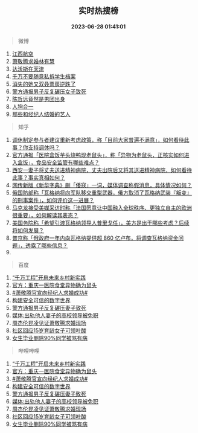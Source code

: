 <div align="center"><h2>实时热搜榜</h2><h4>2023-06-28 01:41:01</h4></div>

> 微博  

1. [江西航空](https://s.weibo.com/weibo?q=%E6%B1%9F%E8%A5%BF%E8%88%AA%E7%A9%BA&t=31&band_rank=1&Refer=top)<br />
2. [萧敬腾求婚林有慧](https://s.weibo.com/weibo?q=%23%E8%90%A7%E6%95%AC%E8%85%BE%E6%B1%82%E5%A9%9A%E6%9E%97%E6%9C%89%E6%85%A7%23&t=31&band_rank=2&Refer=top)<br />
3. [达沃斯在天津](https://s.weibo.com/weibo?q=%23%E8%BE%BE%E6%B2%83%E6%96%AF%E5%9C%A8%E5%A4%A9%E6%B4%A5%23&t=31&band_rank=3&Refer=top)<br />
4. [千万不要随意私拆学生档案](https://s.weibo.com/weibo?q=%23%E5%8D%83%E4%B8%87%E4%B8%8D%E8%A6%81%E9%9A%8F%E6%84%8F%E7%A7%81%E6%8B%86%E5%AD%A6%E7%94%9F%E6%A1%A3%E6%A1%88%23&t=31&band_rank=4&Refer=top)<br />
5. [消失的她又双叒票房逆跌了](https://s.weibo.com/weibo?q=%23%E6%B6%88%E5%A4%B1%E7%9A%84%E5%A5%B9%E5%8F%88%E5%8F%8C%E5%8F%92%E7%A5%A8%E6%88%BF%E9%80%86%E8%B7%8C%E4%BA%86%23&t=31&band_rank=5&Refer=top)<br />
6. [警方通报男子反复碾压女子致死](https://s.weibo.com/weibo?q=%23%E8%AD%A6%E6%96%B9%E9%80%9A%E6%8A%A5%E7%94%B7%E5%AD%90%E5%8F%8D%E5%A4%8D%E7%A2%BE%E5%8E%8B%E5%A5%B3%E5%AD%90%E8%87%B4%E6%AD%BB%23&t=31&band_rank=6&Refer=top)<br />
7. [陈哲远竟然是男团出身](https://s.weibo.com/weibo?q=%23%E9%99%88%E5%93%B2%E8%BF%9C%E7%AB%9F%E7%84%B6%E6%98%AF%E7%94%B7%E5%9B%A2%E5%87%BA%E8%BA%AB%23&t=31&band_rank=7&Refer=top)<br />
8. [人狗合一](https://s.weibo.com/weibo?q=%E4%BA%BA%E7%8B%97%E5%90%88%E4%B8%80&t=31&band_rank=8&Refer=top)<br />
9. [那些和经纪人结婚的艺人](https://s.weibo.com/weibo?q=%23%E9%82%A3%E4%BA%9B%E5%92%8C%E7%BB%8F%E7%BA%AA%E4%BA%BA%E7%BB%93%E5%A9%9A%E7%9A%84%E8%89%BA%E4%BA%BA%23&t=31&band_rank=9&Refer=top)<br />

> 知乎  

1. [调休制定参与者建议重新考虑政策，称「目前大家普遍不满意」，如何看待此事？你支持调休吗？](https://www.zhihu.com/question/608431520)<br />
2. [官方通报「医院盒饭芋头烧鸭现老鼠头」，称「异物为老鼠头，正核实如何进入盒饭」，食品安全监管有哪些难点？](https://www.zhihu.com/question/609038262)<br />
3. [西安一妻子将丈夫送进精神病院，丈夫出院后又将其送进精神病院，如何看待此事？事实真相如何？](https://www.zhihu.com/question/608899147)<br />
4. [网传新版《新华字典》删「倭寇」一词，媒体调查称假消息，具体情况如何？](https://www.zhihu.com/question/609002775)<br />
5. [俄国防部称「瓦格纳将向军队移交重型武器，俄方取消了瓦格纳武装『叛变』的刑事案件」，如何评价这一进展？](https://www.zhihu.com/question/608972289)<br />
6. [马克龙接受美媒采访时称「法国愿意让中国融入全球秩序、更独立自主的欧洲很重要」，如何解读其表态？](https://www.zhihu.com/question/608830423)<br />
7. [美国务院称「希望引渡瓦格纳领导人普里戈任」，美方是出于哪些考虑？后续将如何发展？](https://www.zhihu.com/question/608936142)<br />
8. [普京称「俄政府一年内向瓦格纳提供超 860 亿卢布，将调查瓦格纳资金问题」，透露了哪些信息？](https://www.zhihu.com/question/609049162)<br />
9. []()<br />

> 百度  

1. [“千万工程”开启未来乡村新实践](https://www.baidu.com/s?wd=%E2%80%9C%E5%8D%83%E4%B8%87%E5%B7%A5%E7%A8%8B%E2%80%9D%E5%BC%80%E5%90%AF%E6%9C%AA%E6%9D%A5%E4%B9%A1%E6%9D%91%E6%96%B0%E5%AE%9E%E8%B7%B5&sa=fyb_news&rsv_dl=fyb_news)<br />
2. [官方：重庆一医院食堂异物确为鼠头](https://www.baidu.com/s?wd=%E5%AE%98%E6%96%B9%EF%BC%9A%E9%87%8D%E5%BA%86%E4%B8%80%E5%8C%BB%E9%99%A2%E9%A3%9F%E5%A0%82%E5%BC%82%E7%89%A9%E7%A1%AE%E4%B8%BA%E9%BC%A0%E5%A4%B4&sa=fyb_news&rsv_dl=fyb_news)<br />
3. [#萧敬腾官宣向经纪人求婚成功#](https://www.baidu.com/s?wd=%23%E8%90%A7%E6%95%AC%E8%85%BE%E5%AE%98%E5%AE%A3%E5%90%91%E7%BB%8F%E7%BA%AA%E4%BA%BA%E6%B1%82%E5%A9%9A%E6%88%90%E5%8A%9F%23&sa=fyb_news&rsv_dl=fyb_news)<br />
4. [构建安全可信的数字世界](https://www.baidu.com/s?wd=%E6%9E%84%E5%BB%BA%E5%AE%89%E5%85%A8%E5%8F%AF%E4%BF%A1%E7%9A%84%E6%95%B0%E5%AD%97%E4%B8%96%E7%95%8C&sa=fyb_news&rsv_dl=fyb_news)<br />
5. [警方通报男子反复碾压妻子致死](https://www.baidu.com/s?wd=%E8%AD%A6%E6%96%B9%E9%80%9A%E6%8A%A5%E7%94%B7%E5%AD%90%E5%8F%8D%E5%A4%8D%E7%A2%BE%E5%8E%8B%E5%A6%BB%E5%AD%90%E8%87%B4%E6%AD%BB&sa=fyb_news&rsv_dl=fyb_news)<br />
6. [媒体:出轨他人妻子的高校领导被免职](https://www.baidu.com/s?wd=%E5%AA%92%E4%BD%93%3A%E5%87%BA%E8%BD%A8%E4%BB%96%E4%BA%BA%E5%A6%BB%E5%AD%90%E7%9A%84%E9%AB%98%E6%A0%A1%E9%A2%86%E5%AF%BC%E8%A2%AB%E5%85%8D%E8%81%8C&sa=fyb_news&rsv_dl=fyb_news)<br />
7. [周杰伦昆凌见证萧敬腾求婚现场](https://www.baidu.com/s?wd=%E5%91%A8%E6%9D%B0%E4%BC%A6%E6%98%86%E5%87%8C%E8%A7%81%E8%AF%81%E8%90%A7%E6%95%AC%E8%85%BE%E6%B1%82%E5%A9%9A%E7%8E%B0%E5%9C%BA&sa=fyb_news&rsv_dl=fyb_news)<br />
8. [社区回应15岁育龄女子可领叶酸](https://www.baidu.com/s?wd=%E7%A4%BE%E5%8C%BA%E5%9B%9E%E5%BA%9415%E5%B2%81%E8%82%B2%E9%BE%84%E5%A5%B3%E5%AD%90%E5%8F%AF%E9%A2%86%E5%8F%B6%E9%85%B8&sa=fyb_news&rsv_dl=fyb_news)<br />
9. [女生毕业删除90%同学被骂有病](https://www.baidu.com/s?wd=%E5%A5%B3%E7%94%9F%E6%AF%95%E4%B8%9A%E5%88%A0%E9%99%A490%25%E5%90%8C%E5%AD%A6%E8%A2%AB%E9%AA%82%E6%9C%89%E7%97%85&sa=fyb_news&rsv_dl=fyb_news)<br />

> 哔哩哔哩  

1. [“千万工程”开启未来乡村新实践](https://www.baidu.com/s?wd=%E2%80%9C%E5%8D%83%E4%B8%87%E5%B7%A5%E7%A8%8B%E2%80%9D%E5%BC%80%E5%90%AF%E6%9C%AA%E6%9D%A5%E4%B9%A1%E6%9D%91%E6%96%B0%E5%AE%9E%E8%B7%B5&sa=fyb_news&rsv_dl=fyb_news)<br />
2. [官方：重庆一医院食堂异物确为鼠头](https://www.baidu.com/s?wd=%E5%AE%98%E6%96%B9%EF%BC%9A%E9%87%8D%E5%BA%86%E4%B8%80%E5%8C%BB%E9%99%A2%E9%A3%9F%E5%A0%82%E5%BC%82%E7%89%A9%E7%A1%AE%E4%B8%BA%E9%BC%A0%E5%A4%B4&sa=fyb_news&rsv_dl=fyb_news)<br />
3. [#萧敬腾官宣向经纪人求婚成功#](https://www.baidu.com/s?wd=%23%E8%90%A7%E6%95%AC%E8%85%BE%E5%AE%98%E5%AE%A3%E5%90%91%E7%BB%8F%E7%BA%AA%E4%BA%BA%E6%B1%82%E5%A9%9A%E6%88%90%E5%8A%9F%23&sa=fyb_news&rsv_dl=fyb_news)<br />
4. [构建安全可信的数字世界](https://www.baidu.com/s?wd=%E6%9E%84%E5%BB%BA%E5%AE%89%E5%85%A8%E5%8F%AF%E4%BF%A1%E7%9A%84%E6%95%B0%E5%AD%97%E4%B8%96%E7%95%8C&sa=fyb_news&rsv_dl=fyb_news)<br />
5. [警方通报男子反复碾压妻子致死](https://www.baidu.com/s?wd=%E8%AD%A6%E6%96%B9%E9%80%9A%E6%8A%A5%E7%94%B7%E5%AD%90%E5%8F%8D%E5%A4%8D%E7%A2%BE%E5%8E%8B%E5%A6%BB%E5%AD%90%E8%87%B4%E6%AD%BB&sa=fyb_news&rsv_dl=fyb_news)<br />
6. [媒体:出轨他人妻子的高校领导被免职](https://www.baidu.com/s?wd=%E5%AA%92%E4%BD%93%3A%E5%87%BA%E8%BD%A8%E4%BB%96%E4%BA%BA%E5%A6%BB%E5%AD%90%E7%9A%84%E9%AB%98%E6%A0%A1%E9%A2%86%E5%AF%BC%E8%A2%AB%E5%85%8D%E8%81%8C&sa=fyb_news&rsv_dl=fyb_news)<br />
7. [周杰伦昆凌见证萧敬腾求婚现场](https://www.baidu.com/s?wd=%E5%91%A8%E6%9D%B0%E4%BC%A6%E6%98%86%E5%87%8C%E8%A7%81%E8%AF%81%E8%90%A7%E6%95%AC%E8%85%BE%E6%B1%82%E5%A9%9A%E7%8E%B0%E5%9C%BA&sa=fyb_news&rsv_dl=fyb_news)<br />
8. [社区回应15岁育龄女子可领叶酸](https://www.baidu.com/s?wd=%E7%A4%BE%E5%8C%BA%E5%9B%9E%E5%BA%9415%E5%B2%81%E8%82%B2%E9%BE%84%E5%A5%B3%E5%AD%90%E5%8F%AF%E9%A2%86%E5%8F%B6%E9%85%B8&sa=fyb_news&rsv_dl=fyb_news)<br />
9. [女生毕业删除90%同学被骂有病](https://www.baidu.com/s?wd=%E5%A5%B3%E7%94%9F%E6%AF%95%E4%B8%9A%E5%88%A0%E9%99%A490%25%E5%90%8C%E5%AD%A6%E8%A2%AB%E9%AA%82%E6%9C%89%E7%97%85&sa=fyb_news&rsv_dl=fyb_news)<br />
